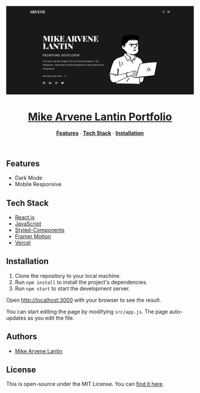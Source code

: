 <a href="https://arvene.vercel.app/">
  <img alt="Personal portfolio" src="https://raw.githubusercontent.com/arvene241/portfolio/main/public/assets/preview.webp">
  <h1 align="center">Mike Arvene Lantin Portfolio</h1>
</a>

<p align="center">
  <a href="#features"><strong>Features</strong></a> ·
  <a href="#tech-stack"><strong>Tech Stack</strong></a> ·
  <a href="#installation"><strong>Installation</strong></a>
</p>

<br/>

## Features

- Dark Mode
- Mobile Responsive


## Tech Stack

- [React.js](https://react.dev/)
- [JavaScript](https://www.javascript.com/)
- [Styled-Components](https://styled-components.com/)
- [Framer Motion](https://www.framer.com/motion/)
- [Vercel](https://vercel.com/dashboard)

## Installation

1. Clone the repository to your local machine.
2. Run `npm install` to install the project's dependencies.
3. Run `npm start` to start the development server.

Open [http://localhost:3000](http://localhost:3000) with your browser to see the result.

You can start editing the page by modifying `src/app.js`. The page auto-updates as you edit the file.
    
## Authors

- [Mike Arvene Lantin](https://arvene.vercel.app/)


## License

This is open-source under the MIT License. You can [find it here](https://github.com/arvene241/portfolio/blob/master/LICENSE).
